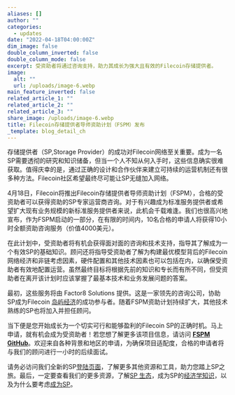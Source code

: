 ```yaml
---
aliases: []
author: ""
categories:
  - updates
date: "2022-04-18T04:00:00Z"
dim_image: false
double_column_inverted: false
double_column_mode: false
excerpt: 受资助者将通过咨询支持，助力其成长为强大且有效的Filecoin存储提供者。
image:
  alt: ""
  url: /uploads/image-6.webp
main_feature_inverted: false
related_article_1: ""
related_article_2: ""
related_article_3: ""
share_image: /uploads/image-6.webp
title: Filecoin存储提供者导师资助计划（FSPM）发布
_template: blog_detail_ch
---
```


存储提供者（SP,Storage Provider）的成功对Filecoin网络至关重要。成为一名SP需要透彻的研究和知识储备，但当一个人不知从何入手时，这些信息确实很难获取。值得庆幸的是，通过正确的设计和合作伙伴来建立可持续的运营机制还有很多种方法。Filecoin社区希望最终尽可能让SP无缝加入网络。

4月18日，Filecoin将推出Filecoin存储提供者导师资助计划（FSPM），合格的受资助者可以获得资助的SP专家运营商咨询。对于有兴趣成为标准服务提供者或希望扩大现有业务规模的新标准服务提供者来说，此机会千载难逢。我们也很高兴地宣布，作为FSPM启动的一部分，在有限的时间内，10名合格的申请人将获得10小时全额资助咨询服务（价值4000美元）。

在此计划中，受资助者将有机会获得面对面的咨询和技术支持，指导其了解成为一个有效SP的基础知识。顾问还将指导受资助者了解为构建最优模型背后的Filecoin网络经济和非链考虑因素，硬件配置和其他技术因素也可以包括在内，以确保受资助者有效地配置运营。虽然最终目标将根据先前的知识和专长而有所不同，但受资助者在离开该计划时应该掌握了最基本技术和业务发展问题的答案。

最初，这些服务将由 Factor8 Solutions 提供。这是一家领先的咨询公司，协助SP成为Filecoin [岛屿经济](https://filecoin.io/blog/posts/filecoin-s-island-economy/)的成功参与者。随着FSPM资助计划持续扩大，其他技术熟练的SP也将加入并担任顾问。

当下便是您开始成长为一个切实可行和能够盈利的Filecoin SP的正确时机。马上申请，就有机会成为受资助者！若您想了解更多该项目信息，请访问 [**FSPM GitHub**](https://github.com/filecoin-project/sp-mentorship-grants/blob/main/README.md)。欢迎来自各种背景和地区的申请，为确保项目适配度，合格的申请者将与我们的顾问进行一小时的后续面试。

请务必访问我们全新的SP[登陆页面](https://sp.filecoin.io/)，了解更多其他资源和工具，助力您踏上SP之旅。最后，一定要查看我们的更多资源，了解[SP 生态](https://filecoin.io/blog/posts/a-deep-dive-into-the-storage-provider-ecosystem/)，成为SP的[经济学知识](https://filecoin.io/blog/posts/the-economics-of-storage-providers/)，以及为什么要考虑[成为SP](https://filecoin.io/blog/posts/why-become-a-filecoin-storage-provider/)。
